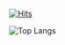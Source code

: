 [![Hits](https://hits.seeyoufarm.com/api/count/incr/badge.svg?url=https%3A%2F%2Fgithub.com%2FMinByeongChan&count_bg=%2379C83D&title_bg=%23555555&icon=github.svg&icon_color=%23E7E7E7&title=hits&edge_flat=false)](https://hits.seeyoufarm.com)


![Top Langs](https://github-readme-stats.vercel.app/api/top-langs/?username=MinByeongChan&layout=compact&theme=tokyonight)
